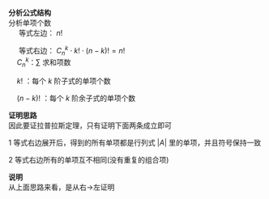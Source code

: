 **分析公式结构**    
分析单项个数    
 $\quad$ 等式左边： $n!$     
    
 $\quad$ 等式右边： $C_n^k\cdot k!\cdot(n-k)!=n!$     
 $\quad C_n^k：\sum$ 求和项数    
    
 $\quad k!$ ：每个 $k$ 阶子式的单项个数    
    
 $\quad (n-k)!$ ：每个 $k$ 阶余子式的单项个数     
    
**证明思路**    
因此要证拉普拉斯定理，只有证明下面两条成立即可    
    
1 等式右边展开后，得到的所有单项都是行列式 $|A|$ 里的单项，并且符号保持一致    
    
2 等式右边所有的单项互不相同(没有重复的组合项)    
    
**说明**    
从上面思路来看，是从右→左证明    
